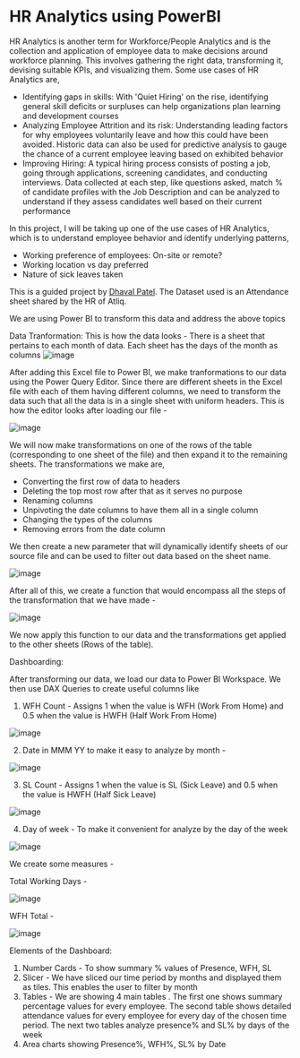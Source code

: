 # HR Analytics using PowerBI

HR Analytics is another term for Workforce/People Analytics and is the collection and application of employee data to make decisions around workforce planning. This involves gathering the right data, transforming it, devising suitable KPIs, and visualizing them.
Some use cases of HR Analytics are,

- Identifying gaps in skills: With 'Quiet Hiring' on the rise, identifying general skill deficits or surpluses can help organizations plan learning and development courses
- Analyzing Employee Attrition and its risk: Understanding leading factors for why employees voluntarily leave and how this could have been avoided. Historic data can also be used for predictive analysis to gauge the chance of a current employee leaving based on exhibited behavior
- Improving Hiring: A typical hiring process consists of posting a job, going through applications, screening candidates, and conducting interviews. Data collected at each step, like questions asked, match % of candidate profiles with the Job Description and can be analyzed to understand if they assess candidates well based on their current performance

In this project, I will be taking up one of the use cases of HR Analytics, which is to understand employee behavior and identify underlying patterns,

- Working preference of employees: On-site or remote?
- Working location vs day preferred
- Nature of sick leaves taken

This is a guided project by [Dhaval Patel](https://www.youtube.com/watch?v=ru1qeDO_qrc&list=PLeo1K3hjS3uuVQccZa7yFwK3ltoGQOWbM). The Dataset used is an Attendance sheet shared by the HR of Atliq.

We are using Power BI to transform this data and address the above topics

Data Tranformation:
This is how the data looks - There is a sheet that pertains to each month of data. Each sheet has the days of the month as columns
![image](https://user-images.githubusercontent.com/27859890/225420705-ce7ff96d-9736-4d29-a322-1163cae65d3d.png)

After adding this Excel file to Power BI, we make tranformations to our data using the Power Query Editor. Since there are different sheets in the Excel file with each of them having different columns, we need to transform the data such that all the data is in a single sheet with uniform headers. 
This is how the editor looks after loading our file - 

![image](https://user-images.githubusercontent.com/27859890/225422818-9d0ebff0-7fa1-4bfa-98df-7540d49369f0.png)

We will now make transformations on one of the rows of the table (corresponding to one sheet of the file) and then expand it to the remaining sheets. The transformations we make are,
- Converting the first row of data to headers
- Deleting the top most row after that as it serves no purpose
- Renaming columns
- Unpivoting the date columns to have them all in a single column
- Changing the types of the columns 
- Removing errors from the date column

We then create a new parameter that will dynamically identify sheets of our source file and can be used to filter out data based on the sheet name.

![image](https://user-images.githubusercontent.com/27859890/225423346-2b9efce6-4875-4c18-809e-8bab50eea6c2.png)

After all of this, we create a function that would encompass all the steps of the transformation that we have made -

![image](https://user-images.githubusercontent.com/27859890/225424119-ec714c01-397b-415a-90b1-9c9459d876dd.png)

We now apply this function to our data and the transformations get applied to the other sheets (Rows of the table).

Dashboarding:

After transforming our data, we load our data to Power BI Workspace.
We then use DAX Queries to create useful columns like 

1) WFH Count - Assigns 1 when the value is WFH (Work From Home) and 0.5 when the value is HWFH (Half Work From Home)

![image](https://user-images.githubusercontent.com/27859890/225424888-6e457f21-ed1f-48ff-9206-e4d609034977.png)

2) Date in MMM YY to make it easy to analyze by month - 

![image](https://user-images.githubusercontent.com/27859890/225425092-23c8e75d-f85c-4a6d-b966-2d77d8574fe7.png)


3) SL Count -  Assigns 1 when the value is SL (Sick Leave) and 0.5 when the value is HWFH (Half Sick Leave)

![image](https://user-images.githubusercontent.com/27859890/225425753-7a1532f3-416a-4606-a25f-a1e24e90fc5f.png)

4) Day of week - To make it convenient for analyze by the day of the week 

![image](https://user-images.githubusercontent.com/27859890/225426355-c2cd53f8-4156-4b42-a077-82d3818689fc.png)

We create some measures - 

Total Working Days - 

![image](https://user-images.githubusercontent.com/27859890/225428286-9ec9862a-e8e5-4d71-954d-7b96cca7c121.png)

WFH Total - 

![image](https://user-images.githubusercontent.com/27859890/225428379-4ea79bf7-d765-4c5e-839f-72547475689d.png)






Elements of the Dashboard:

1) Number Cards - To show summary % values of Presence, WFH, SL
2) Slicer - We have sliced our time period by months and displayed them as tiles. This enables the user to filter by month
3) Tables - We are showing 4 main tables . The first one shows summary percentage values for every employee. The second table shows detailed attendance values for every employee for every day of the chosen time period. The next two tables analyze presence% and SL% by days of the week
4) Area charts showing Presence%, WFH%, SL% by Date





